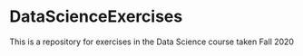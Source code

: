 # DataScienceExercises

This is a repository for exercises in the Data Science course taken Fall 2020

